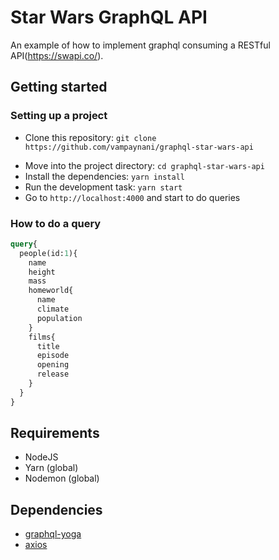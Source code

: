 # Star Wars GraphQL API

An example of how to implement graphql consuming a RESTful API(https://swapi.co/).

## Getting started
### Setting up a project

- Clone this repository: `git clone https://github.com/vampaynani/graphql-star-wars-api`
* Move into the project directory: `cd graphql-star-wars-api`
* Install the dependencies: `yarn install`
* Run the development task: `yarn start`
* Go to `http://localhost:4000` and start to do queries

### How to do a query
```graphql
query{
  people(id:1){
    name
    height
    mass
    homeworld{
      name
      climate
      population
    }
    films{
      title
      episode
      opening
      release
    }
  }
}
```
## Requirements
- NodeJS
- Yarn (global)
- Nodemon (global)

## Dependencies
- [graphql-yoga](https://www.npmjs.com/package/graphql-yoga)
- [axios](https://www.npmjs.com/package/axios)
